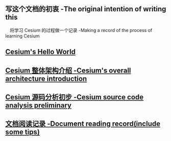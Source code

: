 
## 写这个文档的初衷 -The original intention of writing this
&emsp;将学习 Cesium 的过程做一个记录  -Making a record of the process of learning Cesium
## [Cesium's Hello World](cesium_summary/Cesium_start.md)

## [Cesium 整体架构介绍 -Cesium's overall architecture introduction](cesium_summary/Cesium_architecture.md)

## [Cesium 源码分析初步 -Cesium source code analysis preliminary](cesium_miniature/index.md)
<!-- ## [Cesium 源码分析初步](Cesiumm_sourceCode_analyse.md) -->

## [文档阅读记录 -Document reading record(include some tips)](cesium_tutorial/READEME.md)
